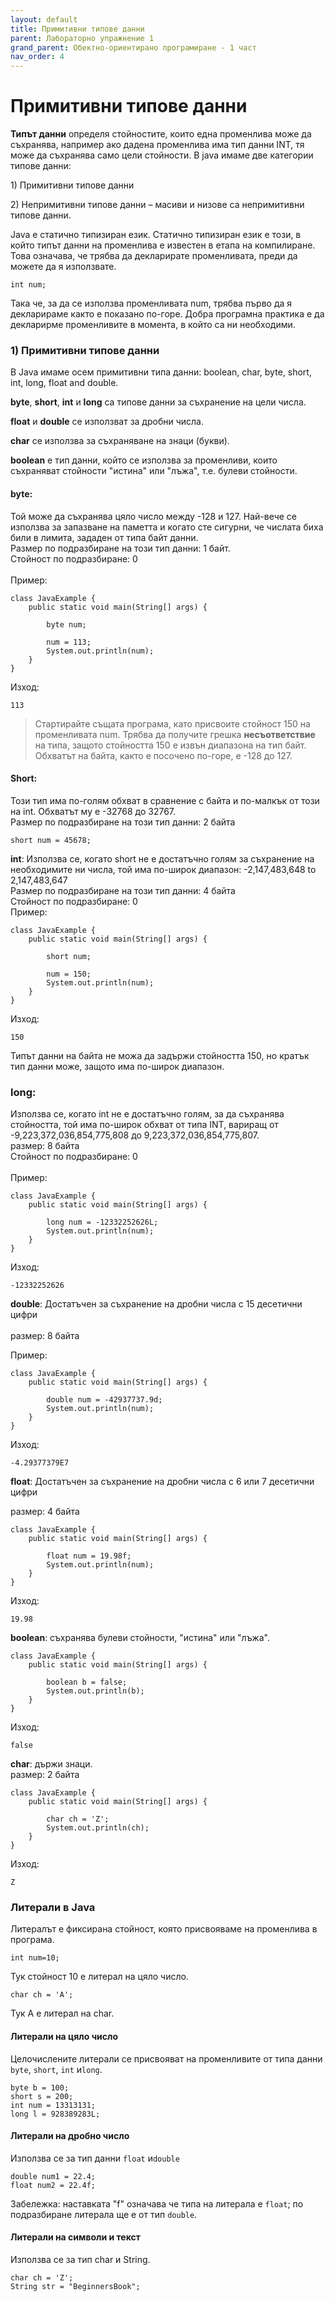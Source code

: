```yaml
---
layout: default
title: Примитивни типове данни
parent: Лабораторно упражнение 1
grand_parent: Обектно-ориентирано програмиране - 1 част
nav_order: 4
---
```


# Примитивни типове данни

**Типът данни** определя стойностите, които една променлива може да съхранява, например ако дадена променлива има тип данни INT, тя може да съхранява само цели стойности. В java имаме две категории типове данни:

1\) Примитивни типове данни

2\) Непримитивни типове данни – масиви и низове са непримитивни типове данни.

Java е статично типизиран език. Статично типизиран език е този, в който типът данни на променлива е известен в етапа на компилиране. Това означава, че трябва да декларирате променливата, преди да можете да я използвате.

```
int num;
```

Така че, за да се използва променливата num, трябва първо да я декларираме както е показано по-горе. Добра програмна практика е да декларирме променливите в момента, в който са ни необходими.

### 1) Примитивни типове данни

В Java имаме осем примитивни типа данни: boolean, char, byte, short, int, long, float and double.

**byte**, **short**, **int** и **long** са типове данни за съхранение на цели числа.

**float** и **double** се използват за дробни числа.

**char** се използва за съхраняване на знаци (букви).

**boolean** е тип данни, който се използва за променливи, които съхраняват стойности "истина" или "лъжа", т.е. булеви стойности.

#### byte:

Той може да съхранява цяло число между -128 и 127. Най-вече се използва за запазване на паметта и когато сте сигурни, че числата биха били в лимита, зададен от типа байт данни.\
Размер по подразбиране на този тип данни: 1 байт.\
Стойност по подразбиране: 0\
\
Пример:

```
class JavaExample {
    public static void main(String[] args) {
    	
    	byte num;
    	
    	num = 113;
    	System.out.println(num);
    }
}
```

Изход:

```
113
```

> Стартирайте същата програма, като присвоите стойност 150 на променливата num. Трябва да получите грешка **несъответствие** на типа, защото стойността 150 е извън диапазона на тип байт. Обхватът на байта, както е посочено по-горе, е -128 до 127.

#### Short:

Този тип има по-голям обхват в сравнение с байта и по-малкък от този на int. Обхватът му е -32768 до 32767.\
Размер по подразбиране на този тип данни: 2 байта

```
short num = 45678;
```

**int**: Използва се, когато short не е достатъчно голям за съхранение на необходимите ни числа, той има по-широк диапазон: -2,147,483,648 to 2,147,483,647\
Размер по подразбиране на този тип данни: 4 байта\
Стойност по подразбиране: 0\
Пример:

```
class JavaExample {
    public static void main(String[] args) {
    	
    	short num;
    	
    	num = 150;
    	System.out.println(num);
    }
}
```

Изход:

```
150
```

Типът данни на байта не можа да задържи стойността 150, но кратък тип данни може, защото има по-широк диапазон.

### long:

Използва се, когато int не е достатъчно голям, за да съхранява стойността, той има по-широк обхват от типа INT, вариращ от -9,223,372,036,854,775,808 до 9,223,372,036,854,775,807.\
размер: 8 байта\
Стойност по подразбиране: 0\
\
Пример:

```
class JavaExample {
    public static void main(String[] args) {
    	
    	long num = -12332252626L;
    	System.out.println(num);
    }
}
```

Изход:

```
-12332252626
```

**double**: Достатъчен за съхранение на дробни числа с 15 десетични цифри\
\
размер: 8 байта

Пример:

```
class JavaExample {
    public static void main(String[] args) {
    	
    	double num = -42937737.9d;
    	System.out.println(num);
    }
}
```

Изход:

```
-4.29377379E7
```

**float**: Достатъчен за съхранение на дробни числа с 6 или 7 десетични цифри

размер: 4 байта

```
class JavaExample {
    public static void main(String[] args) {
    	
    	float num = 19.98f;
    	System.out.println(num);
    }
}
```

Изход:

```
19.98
```

**boolean**: съхранява булеви стойности, "истина" или "лъжа".

```
class JavaExample {
    public static void main(String[] args) {
    	
    	boolean b = false;
    	System.out.println(b);
    }
}
```

Изход:

```
false
```

**char**: държи знаци.\
размер: 2 байта

```
class JavaExample {
    public static void main(String[] args) {
    	
    	char ch = 'Z';
    	System.out.println(ch);
    }
}
```

Изход:

```
Z
```

### Литерали в Java

Литералът е фиксирана стойност, която присвояваме на променлива в програма.

```
int num=10;
```

Тук стойност 10 е литерал на цяло число.

```
char ch = 'A';
```

Тук А е литерал на char.

#### Литерали на цяло число

Целочислените литерали се присвояват на променливите от типа данни  `byte`, `short`, `int` и`long`.

```
byte b = 100;
short s = 200;
int num = 13313131;
long l = 928389283L;
```

#### Литерали на дробно число

Използва се за тип данни  `float` и`double`

```
double num1 = 22.4;
float num2 = 22.4f;
```

Забележка: наставката "f" означава че типа на литерала е `float`; по подразбиране литерала ще е от тип `double`.

#### Литерали на символи и текст

Използва се за тип char и String.

```
char ch = 'Z';
String str = "BeginnersBook";
```

